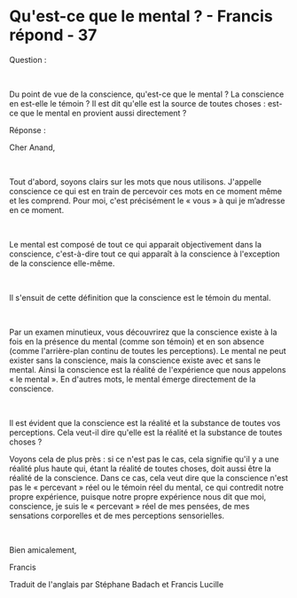 # Qu'est-ce que le mental ? - Francis répond - 37

Question :  

&nbsp;  

Du point de vue de la conscience, qu'est-ce que le mental ? La conscience en est-elle le t&eacute;moin ? Il est dit qu'elle est la source de toutes choses : est-ce que le mental en provient aussi directement ?

R&eacute;ponse :  

Cher Anand,  

&nbsp;  

Tout d'abord, soyons clairs sur les mots que nous utilisons. J'appelle conscience ce qui est en train de percevoir ces mots en ce moment m&ecirc;me et les comprend. Pour moi, c'est pr&eacute;cis&eacute;ment le &laquo; vous &raquo; &agrave; qui je m&rsquo;adresse en ce moment.  

&nbsp;  

Le mental est compos&eacute; de tout ce qui apparait objectivement dans la conscience, c'est-&agrave;-dire tout ce qui appara&icirc;t &agrave; la conscience &agrave; l'exception de la conscience elle-m&ecirc;me.  

&nbsp;  

Il s'ensuit de cette d&eacute;finition que la conscience est le t&eacute;moin du mental.  

&nbsp;  

Par un examen minutieux, vous d&eacute;couvrirez que la conscience existe &agrave; la fois en la pr&eacute;sence du mental (comme son t&eacute;moin) et en son absence (comme l'arri&egrave;re-plan continu de toutes les perceptions). Le mental ne peut exister sans la conscience, mais la conscience existe avec et sans le mental. Ainsi la conscience est la r&eacute;alit&eacute; de l'exp&eacute;rience que nous appelons &laquo; le mental &raquo;. En d'autres mots, le mental &eacute;merge directement de la conscience.  

&nbsp;  

Il est &eacute;vident que la conscience est la r&eacute;alit&eacute; et la substance de toutes vos perceptions. Cela veut-il dire qu'elle est la r&eacute;alit&eacute; et la substance de toutes choses ?  

Voyons cela de plus pr&egrave;s : si ce n'est pas le cas, cela signifie qu'il y a une r&eacute;alit&eacute; plus haute qui, &eacute;tant la r&eacute;alit&eacute; de toutes choses, doit aussi &ecirc;tre la r&eacute;alit&eacute; de la conscience. Dans ce cas, cela veut dire que la conscience n'est pas le &laquo; percevant &raquo; r&eacute;el ou le t&eacute;moin r&eacute;el du mental, ce qui contredit notre propre exp&eacute;rience, puisque notre propre exp&eacute;rience nous dit que moi, conscience, je suis le &laquo; percevant &raquo; r&eacute;el de mes pens&eacute;es, de mes sensations corporelles et de mes perceptions sensorielles.  

&nbsp;  

Bien amicalement,  

Francis  

Traduit de l'anglais par St&eacute;phane Badach et Francis Lucille  

